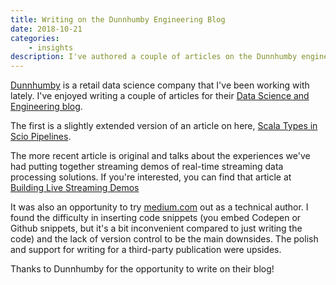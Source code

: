 ```yaml
---
title: Writing on the Dunnhumby Engineering Blog
date: 2018-10-21
categories:
    - insights
description: I've authored a couple of articles on the Dunnhumby engineering blog.
---
```


[Dunnhumby](https://www.dunnhumby.com) is a retail data science company that I've been working with lately.
I've enjoyed writing a couple of articles for their [Data Science and Engineering blog](https://medium.com/dunnhumby-data-science-engineering).

The first is a slightly extended version of an article on here, [Scala Types in Scio Pipelines](https://medium.com/dunnhumby-data-science-engineering/scala-types-in-scio-pipelines-973a499f1db2).

The more recent article is original and talks about the experiences we've had putting together streaming demos of real-time streaming data processing solutions.
If you're interested, you can find that article at
[Building Live Streaming Demos](https://medium.com/dunnhumby-data-science-engineering/building-live-streaming-demos-ece9515efc4d)

It was also an opportunity to try [medium.com](https://medium.com) out as a technical author.
I found the difficulty in inserting code snippets (you embed Codepen or Github snippets, but it's a bit inconvenient compared to just writing the code)
and the lack of version control to be the main downsides.
The polish and support for writing for a third-party publication were upsides.

Thanks to Dunnhumby for the opportunity to write on their blog!
